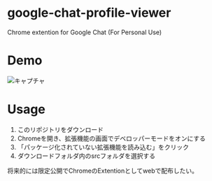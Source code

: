 # google-chat-profile-viewer
Chrome extention for Google Chat (For Personal Use)

# Demo

![キャプチャ](https://user-images.githubusercontent.com/19631320/88890203-42664e00-d27c-11ea-8a7d-85a3fd02554a.PNG)

# Usage

1. このリポジトリをダウンロード
2. Chromeを開き、拡張機能の画面でデベロッパーモードをオンにする
3. 「パッケージ化されていない拡張機能を読み込む」をクリック
4. ダウンロードフォルダ内のsrcフォルダを選択する

将来的には限定公開でChromeのExtentionとしてwebで配布したい。
